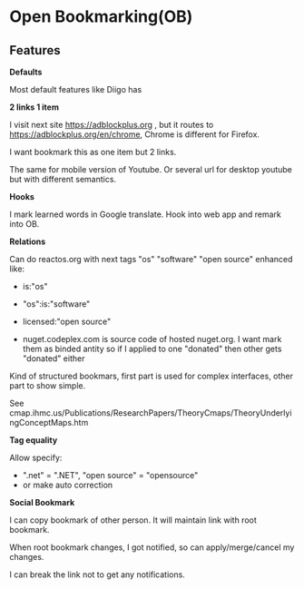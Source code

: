 
Open Bookmarking(OB)
====




Features
---

**Defaults**

Most default features like Diigo has

**2 links 1 item** 

I visit next site https://adblockplus.org  , but it routes to https://adblockplus.org/en/chrome, Chrome is different for Firefox.

I want bookmark this as one item but 2 links.

The same for mobile version of Youtube. Or several url for desktop youtube but with different semantics.

**Hooks**

I mark learned words in Google translate. Hook into web app and remark into OB.


**Relations**

Can do reactos.org with next tags "os" "software" "open source" enhanced like:

- is:"os"  
- "os":is:"software"
- licensed:"open source"

- nuget.codeplex.com is source code of hosted nuget.org. I want mark them as binded antity so if I applied to one "donated" then other gets "donated" either

Kind of structured bookmars, first part is used for complex interfaces, other part to show simple.

See cmap.ihmc.us/Publications/ResearchPapers/TheoryCmaps/TheoryUnderlyingConceptMaps.htm


**Tag equality**

Allow specify:

- ".net"  = ".NET", "open source" = "opensource" 
- or make auto correction

**Social Bookmark**

I can copy bookmark of other person. It will maintain link with root bookmark.

When root bookmark changes, I got notified, so can apply/merge/cancel my changes.

I can break the link not to get any notifications.

